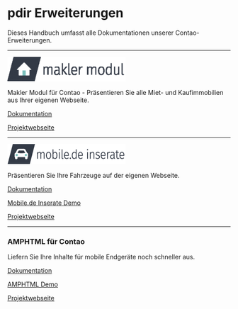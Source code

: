# pdir Erweiterungen

Dieses Handbuch umfasst alle Dokumentationen unserer Contao-Erweiterungen.  



---

![](img/maklermodul_logo.png)

Makler Modul für Contao - Präsentieren Sie alle Miet- und Kaufimmobilien aus Ihrer eigenen Webseite.

[Dokumentation](https://docs.maklermodul.de/)



[Projektwebseite](https://www.maklermodul.de/)

---

![](img/mobilemodul_logo_267x45px.png)

Präsentieren Sie Ihre Fahrzeuge auf der eigenen Webseite.

[Dokumentation](mobilede/mobilede_inserate.html)

[Mobile.de Inserate Demo](http://demo.pdir.de/mobile-de-inserate-demo.html)

[Projektwebseite](https://pdir.de/mobile-de-integration-fuer-contao-cms.html)

---


### AMPHTML für Contao

Liefern Sie Ihre Inhalte für mobile Endgeräte noch schneller aus.

[Dokumentation](amphtml/amphtml.html)

[AMPHTML Demo](http://demo.pdir.de/?amp)

[Projektwebseite](https://pdir.de/news/amphtml-beschleunigte-mobile-seiten-fuer-contao.html)





